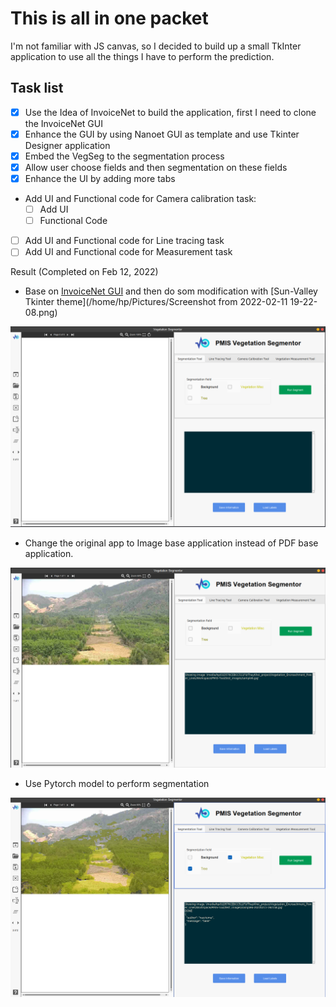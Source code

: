 # This is all in one packet

I'm not familiar with JS canvas, so I decided to build up a small TkInter application to use all the things I have 
to perform the prediction. 

## Task list
- [x] Use the Idea of InvoiceNet to build the application, first I need to clone the InvoiceNet GUI
- [x] Enhance the GUI by using Nanoet GUI as template and use Tkinter Designer application
- [x] Embed the VegSeg to the segmentation process
- [x] Allow user choose fields and then segmentation on these fields
- [x] Enhance the UI by adding more tabs

* Add UI and Functional code for Camera calibration task:
  - [ ] Add UI
  - [ ] Functional Code
- [ ] Add UI and Functional code for Line tracing task 
- [ ] Add UI and Functional code for Measurement task

Result (Completed on Feb 12, 2022)
* Base on [InvoiceNet GUI](https://github.com/naiveHobo/InvoiceNet) and then do som modification with [Sun-Valley Tkinter theme](/home/hp/Pictures/Screenshot from 2022-02-11 19-22-08.png)

![](./readme_images/im1.png)

* Change the original app to Image base application instead of PDF base application.

![](./readme_images/im2.png)

* Use Pytorch model to perform segmentation

![](./readme_images/im3.png)
